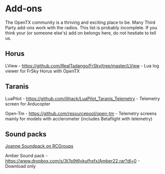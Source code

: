 # Add-ons

The OpenTX community is a thriving and exciting place to be.  Many
Third Party add-ons work with the radios. This list is probably
incomplete. If you think your (or someone else's) add on belongs here,
do not hestiate to tell us.


## Horus
LView - https://github.com/RealTadango/FrSky/tree/master/LView - Lua log viewer for FrSky Horus with OpenTX

## Taranis
LuaPilot - https://github.com/ilihack/LuaPilot_Taranis_Telemetry - Telemetry screen for Arducopter

Open-Tm - https://github.com/resourcepool/open-tm - Telemetry screens
mainly for models with acclerometer (includes Betaflight with telemetry)

## Sound packs
[Joanne Soundpack on RCGroups](https://www.rcgroups.com/forums/showthread.php?2888433-OpenTX-Soundpack-Joanne)

Amber Sound pack - https://www.dropbox.com/s/3t7p9t6ykufhsfx/Amber22.rar?dl=0 - Download only

